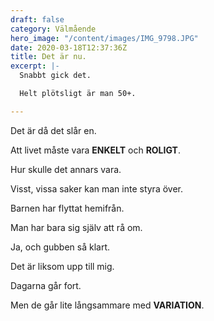 ```yaml
---
draft: false
category: Välmående
hero_image: "/content/images/IMG_9798.JPG"
date: 2020-03-18T12:37:36Z
title: Det är nu.
excerpt: |-
  Snabbt gick det.

  Helt plötsligt är man 50+.

---
```

Det är då det slår en.

Att livet måste vara **ENKELT** och **ROLIGT**.

Hur skulle det annars vara.

Visst, vissa saker kan man inte styra över.

Barnen har flyttat hemifrån.

Man har bara sig själv att rå om.

Ja, och gubben så klart.

Det är liksom upp till mig.

Dagarna går fort.

Men de går lite långsammare med **VARIATION**.